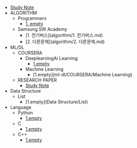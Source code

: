 * [Study Note](README.md)
* ALGORITHM
  * Programmers
    * [1. empty](algorithm/programmers)
  * Samsung SW Academy
    * [1. 전기버스](algorithm/1. 전기버스.md)
    * [2. 다른문제](algorithm/2. 다른문제.md)
* ML/DL
  * COURSERA
    * DeeplearningAi Learning
      * [1.empty](ml-dl/COURSERA/DeeplearningAi)
    * Machine Learning
      * [1.empty](ml-dl/COURSERA/Machine Learning)
  * RESEARCH PAPER
    * [Study Note](research-paper/study-note.md)
* Data Structure
  * List
    * [1.empty](Data Structure/List)
* Language
  * Python
    * [1.empty](Language/Python)
  * C
    * [1.empty](Language/C)
  * C++
    * [1.empty](Language/C++)
